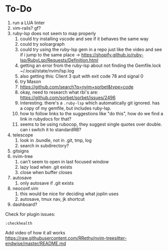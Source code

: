 # To-Do

1. run a LUA linter
2. vim-rails? gf?
3. ruby-lsp does not seem to map properly
    1. could try installing vscode and see if it behaves the same way
    2. could try soloargraph
    3. could try using the ruby-lsp gem in a repo just like the video and see if i jump to the same place -> https://shopify.github.io/ruby-lsp/RubyLsp/Requests/Definition.html
    4. getting an error from the ruby-lsp about not finding the Gemfile.lock ~/.local/state/nvim/lsp.log
    5. also getting this: Client 3 quit with exit code 78 and signal 0
    6. try Mason 
    7. https://github.com/search?q=nvim+sorbet&type=code
    8. okay, need to research what rbi's are: https://github.com/sorbet/sorbet/issues/2496
    9. interesting. there's a `.ruby-lsp` which automatically git ignored. has a copy of my gemfile, but includes ruby-lsp.
    10. how to follow links to the suggestions like "do this", how do we find a link in rubydocs for that?
    11. seems to be using rubocop, they suggest single quotes over double. can i switch it to standardRB?
4. telescope
    1. look in .bundle, not in .git, tmp, log
    2. search in subdirectory?
5. gitsigns
6. nvim-tree
    1. can't seem to open in last focused window
    2. lazy load when .git exists
    3. close when buffer closes
7. autosave
    1. only autosave if .git exists
8. neoconf.vim
    1. this would be nice for deciding what joplin uses
    1. autosave, tmux nav, jk shortcut
9. dashboard?

Check for plugin issues:
```
:checkhealth
```

Add video of how it all works
https://raw.githubusercontent.com/RRethy/nvim-treesitter-endwise/master/README.md
